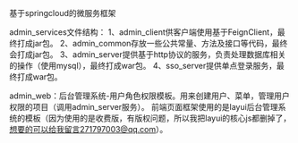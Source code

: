基于springcloud的微服务框架

admin_services文件结构：
1、admin_client供客户端使用基于FeignClient，最终打成jar包。
2、admin_common存放一些公共常量、方法及接口等代码，最终会打成jar包。
3、admin_server提供基于http协议的服务，负责处理数据库相关的操作（使用mysql），最终打成war包。
4、sso_server提供单点登录服务，最终打成war包。

admin_web：后台管理系统-用户角色权限模板。用来创建用户、菜单，管理用户权限的项目（调用admin_server服务）。 
前端页面框架使用的是layui后台管理系统的模板（因为使用的是收费版，有版权问题，所以我把layui的核心js都删掉了，想要的可以给我留言271797003@qq.com）。


